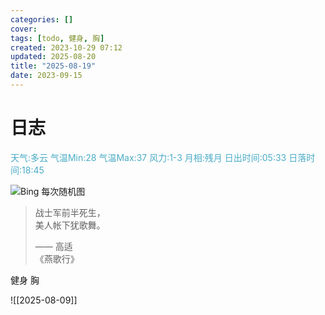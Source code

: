 ```yaml
---
categories: []
cover: 
tags: [todo, 健身, 胸]
created: 2023-10-29 07:12
updated: 2025-08-20
title: "2025-08-19"
date: 2023-09-15
---
```

# 日志


<font color="#4bacc6">天气:多云  气温Min:28  气温Max:37  风力:1-3  月相:残月  日出时间:05:33  日落时间:18:45</font>

![Bing 每次随机图](https://www.bing.com/th?id=OHR.CitadelBonifacio_ZH-CN2130899430_1920x1080.jpg)

> 战士军前半死生，  
> 美人帐下犹歌舞。  
> 
> —— 高适  
> 《燕歌行》


健身  胸 

![[2025-08-09]]

